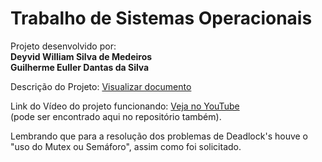# Trabalho de Sistemas Operacionais

Projeto desenvolvido por:<br>
<strong>Deyvid William Silva de Medeiros</strong><br>
<strong>Guilherme Euller Dantas da Silva</strong>

Descrição do Projeto: [Visualizar documento](Projeto_dos_Trens.pdf) <br>

Link do Vídeo do projeto funcionando: [Veja no YouTube](https://youtu.be/0O22vscXZMo) <br>
(pode ser encontrado aqui no repositório também).

Lembrando que para a resolução dos problemas de Deadlock's houve o "uso do Mutex ou Semáforo", assim como foi solicitado. 
